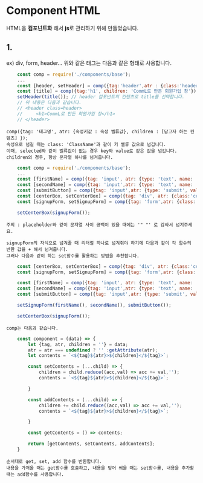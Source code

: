 # Component HTML

HTML을 **컴포넌트화** 해서 **js**로 관리하기 위해 만들었습니다.

## 1. 
ex) div, form, header...
위와 같은 태그는 다음과 같은 형태로 사용합니다.
```javascript
    const comp = require('./components/base');
    ...
    const [header, setHeader] = comp({tag:'header',atr : {class:'header'}}); //header 태그에 속성으로 클래스 네임을 header로 줍니다.
    const [title] = comp({tag:'h1', children: 'CommL로 만든 회원가입 창'}); //h1 태그에 태그 컨텐츠로 문자열을 넘깁니다.
    setHeader(title()); // header 컴포넌트의 컨텐츠로 title를 선택합니다.
    // 위 내용은 다음과 같습니다.
    // <header class=header>
    //     <h1>CommL로 만든 회원가입 창</h1>
    // </header>
```
    comp({tag: '태그명', atr: {속성키값 : 속성 벨류값}, children : [담고자 하는 컨텐츠] });
    속성으로 넘길 때는 class: 'ClassName'과 같이 키 밸류 값으로 넘깁니다.
    이때, selected와 같이 벨류값이 없는 경우 key와 value로 같은 값을 넘깁니다.
    children의 경우, 항상 문자열 하나를 넘겨줍니다.

```javascript
    const comp = require('./components/base');
    ...
    const [firstName] = comp({tag: 'input', atr: {type: 'text', name: 'firstName', placeholder: '"아이디를 입력하세요."'}})
    const [secondName] = comp({tag: 'input',atr: {type: 'text', name: 'secondName', placeholder: '"아이디를 다시 입력하세요."'}})
    const [submitButton] = comp({tag: 'input',atr: {type: 'submit', value: '제출'}})
    const [centerBox, setCenterBox] = comp({tag: 'div', atr: {class:'centerBox'}});
    const [signupForm, setSignupForm] = comp({tag: 'form',atr: {class: 'signupForm'}, children: firstName()+secondName()+submitButton()});

    setCenterBox(signupForm());
```
    주의 : placeholder와 같이 문자열 사이 공백이 있을 때에는 '" "' 로 감싸서 넘겨주세요.

    signupForm의 자식으로 넘겨줄 때 리터럴 하나로 넘겨줘야 하기에 다음과 같이 각 함수의 반환 값을 + 해서 넘겨줍니다.
    그러나 다음과 같이 하는 set함수를 활용하는 방법을 추천합니다.

```javascript
    const [centerBox, setCenterBox] = comp({tag: 'div', atr: {class:'centerBox'}});
    const [signupForm, setSignupForm] = comp({tag: 'form',atr: {class: 'signupForm'}});

    const [firstName] = comp({tag: 'input', atr: {type: 'text', name: 'firstName', placeholder: '"아이디를 입력하세요."'}});
    const [secondName] = comp({tag: 'input',atr: {type: 'text', name: 'secondName', placeholder: '"아이디를 다시 입력하세요."'}});
    const [submitButton] = comp({tag: 'input',atr: {type: 'submit', value: '제출'}});

    setSignupForm(firstName(), secondName(), submitButton());

    setCenterBox(signupForm());
```
    
    comp는 다음과 같습니다.

```javascript
    const component = (data) => {
        let {tag, atr, children = ''} = data;
        atr = atr === undefined ? '' :getAttribute(atr);
        let contents = `<${tag}${atr}>${children}</${tag}>`;

        const setContents = (...child) => {
            children = child.reduce((acc,val) => acc += val,'');
            contents = `<${tag}${atr}>${children}</${tag}>`;

        }

        const addContents = (...child) => {
            children += child.reduce((acc,val) => acc += val,'');
            contents = `<${tag}${atr}>${children}</${tag}>`;

        } 

        const getContents = () => contents;

        return [getContents, setContents, addContents];
    }
```

    순서대로 get, set, add 함수를 반환합니다.
    내용을 가져올 때는 get함수를 호출하고, 내용을 덮어 씌울 때는 set함수를, 내용을 추가할 때는 add함수를 사용합니다.

    
